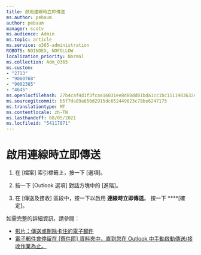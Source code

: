 ```yaml
---
title: 啟用連線時立即傳送
ms.author: pebaum
author: pebaum
manager: scotv
ms.audience: Admin
ms.topic: article
ms.service: o365-administration
ROBOTS: NOINDEX, NOFOLLOW
localization_priority: Normal
ms.collection: Adm_O365
ms.custom:
- "2713"
- "9000768"
- "9002385"
- "4645"
ms.openlocfilehash: 27b4caf4d1f3fcaa16031ee8d80dd01bda1cc1bc1511983632ebbabf82f8ecbc
ms.sourcegitcommit: b5f7da89a650d2915dc652449623c78be6247175
ms.translationtype: MT
ms.contentlocale: zh-TW
ms.lasthandoff: 08/05/2021
ms.locfileid: "54117871"
---
```

# <a name="enable-send-immediately-when-connected"></a>啟用連線時立即傳送
 
1. 在 [檔案] 索引標籤上，按一下 [選項]。

2. 按一下 [Outlook 選項] 對話方塊中的 [進階]。

3. 在 [傳送及接收] 區段中，按一下以啟用 **連線時立即傳送**。 按一下 ****[確定]。

如需完整的詳細資訊，請參閱：
- [影片：傳送或刪除卡住的電子郵件](https://support.office.com/article/Video-Send-or-delete-an-email-stuck-in-your-outbox-26d5d34a-4e5f-444a-a9e8-44db04a94dec) 
- [電子郵件會停留在 [寄件匣] 資料夾中，直到您在 Outlook 中手動啟動傳送/接收作業為止。](https://support.microsoft.com/help/2797572/email-stays-in-the-outbox-folder-until-you-manually-initiate-a-send-re)
